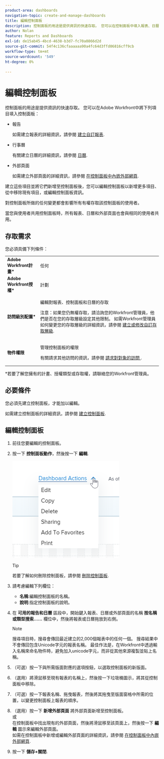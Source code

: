 ```yaml
---
product-area: dashboards
navigation-topic: create-and-manage-dashboards
title: 編輯控制面板
description: 控制面板的用途是提供資訊的快速存取。 您可以在控制面板中填入報表、日曆和外部頁面。
author: Nolan
feature: Reports and Dashboards
exl-id: de15ab45-4bcd-4638-b3d7-fc70a0866d2d
source-git-commit: 54f4c136cfaaaaaa90a4fc64d3ffd06816cff9cb
workflow-type: tm+mt
source-wordcount: '549'
ht-degree: 0%

---
```


# 編輯控制面板

控制面板的用途是提供資訊的快速存取。 您可以在Adobe Workfront中將下列項目填入控制面板：

* 報告

   如需建立報表的詳細資訊，請參閱 [建立自訂報表](../../../reports-and-dashboards/reports/creating-and-managing-reports/create-custom-report.md).

* 行事曆

   有關建立日曆的詳細資訊，請參閱 [日曆](../../../reports-and-dashboards/reports/calendars/calendars.md).

* 外部頁面

   如需建立外部頁面的詳細資訊，請參閱 [在控制面板中內嵌外部網頁](../../../reports-and-dashboards/dashboards/creating-and-managing-dashboards/embed-external-web-page-dashboard.md).

建立這些項目並將它們新增至控制面板後，您可以編輯控制面板以新增更多項目、從中移除現有項目，或編輯控制面板資訊。

對控制面板所做的任何變更都會影響所有有權存取該控制面板的使用者。

當您與使用者共用控制面板時，所有報表、日曆和外部頁面也會與相同的使用者共用。

## 存取需求

您必須具備下列條件：

<table style="table-layout:auto"> 
 <col> 
 <col> 
 <tbody> 
  <tr> 
   <td role="rowheader"><strong>Adobe Workfront計畫*</strong></td> 
   <td> <p>任何</p> </td> 
  </tr> 
  <tr> 
   <td role="rowheader"><strong>Adobe Workfront授權*</strong></td> 
   <td> <p>計劃 </p> </td> 
  </tr> 
  <tr> 
   <td role="rowheader"><strong>訪問級別配置*</strong></td> 
   <td> <p>編輯對報表、控制面板和日曆的存取</p> <p>注意：如果您仍無權存取，請洽詢您的Workfront管理員，他們是否在您的存取層級設定其他限制。 如需Workfront管理員如何變更您的存取層級的詳細資訊，請參閱 <a href="../../../administration-and-setup/add-users/configure-and-grant-access/create-modify-access-levels.md" class="MCXref xref">建立或修改自訂存取層級</a>.</p> </td> 
  </tr> 
  <tr> 
   <td role="rowheader"><strong>物件權限</strong></td> 
   <td> <p>管理控制面板的權限</p> <p>有關請求其他訪問的資訊，請參閱 <a href="../../../workfront-basics/grant-and-request-access-to-objects/request-access.md" class="MCXref xref">請求對對象的訪問 </a>.</p> </td> 
  </tr> 
 </tbody> 
</table>

&#42;若要了解您擁有的計畫、授權類型或存取權，請聯絡您的Workfront管理員。

## 必要條件

您必須先建立控制面板，才能加以編輯。

如需建立控制面板的詳細資訊，請參閱 [建立控制面板](../../../reports-and-dashboards/dashboards/creating-and-managing-dashboards/create-dashboard.md).

## 編輯控制面板

1. 前往您要編輯的控制面板。
1. 按一下 **控制面板動作**，然後按一下 **編輯**.

   ![](assets/qs-dashboard-actions-menu-350x318.png)

   >[!TIP]
   >
   >若要了解如何刪除控制面板，請參閱 [刪除控制面板](../../../reports-and-dashboards/dashboards/creating-and-managing-dashboards/delete-dashboard.md).

1. 請考慮編輯下列欄位：

   * **名稱**:編輯控制面板的名稱。
   * **說明**:指定控制面板的說明。

1. 在 **可用的報告和日曆** 區段中，開始鍵入報表、日曆或外部頁面的名稱 **按名稱或類型搜索……** 欄位中，然後將報表或日曆拖放到右側。

   >[!NOTE]
   >
   >搜尋項目時，搜尋會傳回最近建立的2,000個報表中的任何一個。 搜尋結果中不會傳回包含Unicode字元的報表名稱。 最佳作法是，在Workfront中透過輸入名稱來命名物件時，避免加入unicode字元，而非從其他來源複製並貼上名稱。

1. （可選）按一下與所需版面對應的選項按鈕，以選取控制面板的新版面。
1. （選用）將滑鼠移至現有報表的名稱上，然後按一下垃圾桶圖示，將其從控制面板中移除。
1. （可選）按一下報表名稱、拖曳報表，然後將其拖曳至版面窗格中所需的位置，以變更控制面板上報表的順序。
1. （選用）按一下 **新增外部頁面** 將外部頁面新增至控制面板。\
   或\
   在控制面板中找出現有的外部頁面，然後將滑鼠移至該頁面上，然後按一下 **編輯** 圖示來編輯外部頁面。\
   如需在控制面板中新增或編輯外部頁面的詳細資訊，請參閱 [在控制面板中內嵌外部網頁](../../../reports-and-dashboards/dashboards/creating-and-managing-dashboards/embed-external-web-page-dashboard.md).

1. 按一下 **儲存+關閉**.
